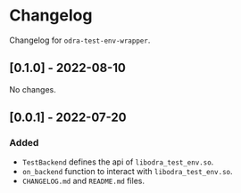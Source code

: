 # Changelog

Changelog for `odra-test-env-wrapper`.

## [0.1.0] - 2022-08-10
No changes.

## [0.0.1] - 2022-07-20
### Added
- `TestBackend` defines the api of `libodra_test_env.so`.
- `on_backend` function to interact with `libodra_test_env.so`.
- `CHANGELOG.md` and `README.md` files.
